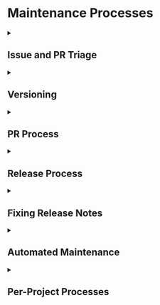 # Maintenance Processes

<details>
<summary>
<h2>Issue and PR Triage</h2>
</summary>

Issue triage should be handled regularly (recommend short daily sessions or
longer weekly sessions) to keep response times low.

We use an open-source tool called
[Triage Party](https://github.com/google/triage-party) to triage GitHub issues
and PRs.  This provides a unified view of issues across all of our repositories.
Though it is meant for maintainers, it is accessible to anyone, and does not
have any write permissions to any repos.

Our Triage Party instance provides views that are scoped to specific groups of
projects:
 - [Shaka Player](https://triage-party.shakalab.rocks/s/Player)
 - [Shaka Packager](https://triage-party.shakalab.rocks/s/Packager)
 - [Shaka Player Embedded](https://triage-party.shakalab.rocks/s/Embedded)
 - [Shaka Streamer](https://triage-party.shakalab.rocks/s/Streamer)
 - [Infrastructure projects](https://triage-party.shakalab.rocks/s/Infra)
 - [EME Logger](https://triage-party.shakalab.rocks/s/Logger)

You can navigate between projects using the headings in the top-left:

![Project navigation screenshot](project-nav.png)

Within each project, there are tasks for triage, fixing bugs, and cleanup.  By
default, you get collections associated with triage.  You can navigate between
tasks by clicking the headings in the top-right:

![Task navigation screenshot](task-nav.png)

The issues in the triage collections should be investigated in order.  For
example, "untyped issues" should have their type set (`type: bug`,
`type: enhancement`, `type: question`, etc.), then "unprioritized issues"
should have a priority label set (`priority: P1`, `priority: P2`, etc.)

Each task has a description, and each issue in that list can be clicked to open
a new tab to the issue on GitHub.  Tasks can be collapsed by clicking on the
heading.

Our triage party instance is customized, configured, built, and deployed from
[shaka-project/triage-party-config](https://github.com/shaka-project/triage-party-config).
Any time changes are merged to the `main` branch, the instance is automatically
updated through Google Cloud Build and deployed to Google Cloud Run.
</details>


<details>
<summary>
<h2>Versioning</h2>
</summary>

### Semantic Versioning

Shaka Player uses semantic versioning for releases (see
[semver.org](https://semver.org/)).  This is expected for packages in the
JavaScript ecosystem, and is generally understood by developers.

Version numbers have three numeric components separated by dots, and an
optional prerelease tag.  Versions look like this: MAJOR.MINOR.PATCH, and the
rules can be summarized as:

1. Increment MAJOR when you make incompatible API changes,
2. Increment MINOR when you add functionality in a backwards compatible manner,
3. Increment PATCH when you make backwards compatible bug fixes.

Unless otherwise noted (for a specific project), release versioning is
automated as part of the release workflow.


### Conventional Commits

Conventional Commits is a syntax for commit messages that helps automate
semantic versioning (see [conventionalcommits.org](https://conventionalcommits.org/)).
In short, every commit message should begin with a commit type and a colon,
such as "fix: ..." for backward compatible bug fixes, "feat: ..." for backward
compatible features, or "feat!: ..." for a breaking change.

The automated release workflow will parse these commit messages to determine
what the release version should be.  If no features have been added, the PATCH
number is incremented.  If only backward compatible features have been added,
the MINOR number is incremented.  If breaking changes have been added, the
MAJOR number is incremented.  See the rules for
["Semantic Versioning"](#semantic-versioning) above.
</details>


<details>
<summary>
<h2>PR Process</h2>
</summary>

PR titles and descriptions should follow [Conventional Commits syntax](https://www.conventionalcommits.org/).
This is enforced already by GitHub Actions for most of our repositories
(excluding non-releasing repos for things like infrastructure).

If a PR title does not meet the requirements, a required check will fail and
the PR cannot be merged.  As a maintainer, you can simply edit the PR title,
and the check will be run again.

This ensures that PR commits follow Conventional Commits syntax, which will in
turn drive the generation of changelogs and releases.
</details>


<details>
<summary>
<h2>Release Process</h2>
</summary>

Releases are generally automated through a tool called [Release Please](https://github.com/googleapis/release-please).
A GitHub Action will watch the commit messages of all new changes to the `main`
branch or configured release branches, and automatically generate or update a
release PR.  This PR will update version numbers and changelogs.

Version number changes respect [Semantic Versioning](https://semver.org/),
based on [Conventional Commits](https://conventionalcommits.org/) syntax in the
commit messages.  See ["Versioning"](#versioning) above.

To start the release process, just approve and merge the automated release PR.
The Action will run again, this time creating tags and GitHub releases, as well
as any NPM, PyPi, or other releases necessary.

> :information_source: **NOTE**: Our release PRs do not automatically trigger
> the PR title check.  (We don't know why not.)  To get the title check to run,
> you may need to approve the PR or make a no-op change to the title.

> :information_source: **NOTE**: The following repositories have not yet
> adopted the release automation described here:
> - [Shaka Packager](https://github.com/shaka-project/shaka-packager)
> - [Shaka Player Embedded](https://github.com/shaka-project/shaka-player-embedded)
> - [Shaka Streamer](https://github.com/shaka-project/shaka-streamer)
</details>


<details>
<summary>
<h2>Fixing Release Notes</h2>
</summary>

If you merge a PR and want to fix the release notes for it before release, you
can edit the PR description and append an "override" block.  This is a feature
of Release Please.

Example:

```
BEGIN_COMMIT_OVERRIDE
feat: add ability to override merged commit message

fix: another message
chore: a third message
END_COMMIT_OVERRIDE
```

Upstream documentation:
  https://github.com/googleapis/release-please#how-can-i-fix-release-notes
</details>


<details>
<summary>
<h2>Automated Maintenance</h2>
</summary>

See also these automated systems which are widely deployed across our repos:

 - https://github.com/shaka-project/shaka-github-tools/tree/main/update-issues
 - https://github.com/shaka-project/shaka-github-tools/tree/main/sync-labels
 - https://github.com/shaka-project/shaka-github-tools/tree/main/validate-pr-title
 - https://github.com/shaka-project/shaka-github-tools/blob/main/.github/workflows/sync-common-workflows.yaml
</details>


<details>
<summary>
<h2>Per-Project Processes</h2>
</summary>

 - [Shaka Player](shaka-player.md)

> :pencil: **TODO**: Add more per-project process docs.
</details>
